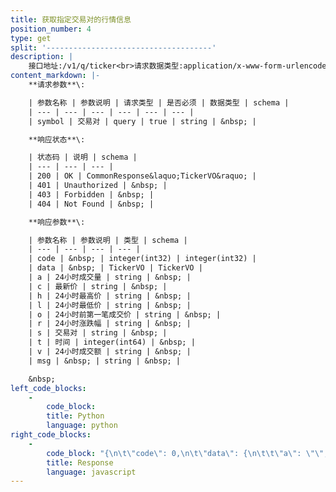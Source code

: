 ```yaml
---
title: 获取指定交易对的行情信息
position_number: 4
type: get
split: '-------------------------------------'
description: |
    接口地址:/v1/q/ticker<br>请求数据类型:application/x-www-form-urlencoded
content_markdown: |-
    **请求参数**\:

    | 参数名称 | 参数说明 | 请求类型 | 是否必须 | 数据类型 | schema |
    | --- | --- | --- | --- | --- | --- |
    | symbol | 交易对 | query | true | string | &nbsp; |

    **响应状态**\:

    | 状态码 | 说明 | schema |
    | --- | --- | --- |
    | 200 | OK | CommonResponse&laquo;TickerVO&raquo; |
    | 401 | Unauthorized | &nbsp; |
    | 403 | Forbidden | &nbsp; |
    | 404 | Not Found | &nbsp; |

    **响应参数**\:

    | 参数名称 | 参数说明 | 类型 | schema |
    | --- | --- | --- | --- |
    | code | &nbsp; | integer(int32) | integer(int32) |
    | data | &nbsp; | TickerVO | TickerVO |
    | a | 24小时成交量 | string | &nbsp; |
    | c | 最新价 | string | &nbsp; |
    | h | 24小时最高价 | string | &nbsp; |
    | l | 24小时最低价 | string | &nbsp; |
    | o | 24小时前第一笔成交价 | string | &nbsp; |
    | r | 24小时涨跌幅 | string | &nbsp; |
    | s | 交易对 | string | &nbsp; |
    | t | 时间 | integer(int64) | &nbsp; |
    | v | 24小时成交额 | string | &nbsp; |
    | msg | &nbsp; | string | &nbsp; |

    &nbsp;
left_code_blocks:
    -
        code_block:
        title: Python
        language: python
right_code_blocks:
    -
        code_block: "{\n\t\"code\": 0,\n\t\"data\": {\n\t\t\"a\": \"\",\n\t\t\"c\": \"\",\n\t\t\"h\": \"\",\n\t\t\"l\": \"\",\n\t\t\"o\": \"\",\n\t\t\"r\": \"\",\n\t\t\"s\": \"\",\n\t\t\"t\": 0,\n\t\t\"v\": \"\"\n\t},\n\t\"msg\": \"\"\n}"
        title: Response
        language: javascript
---
```

